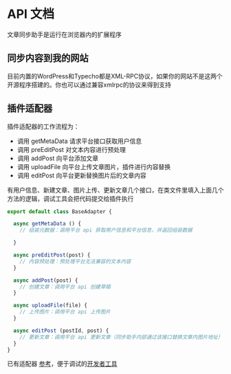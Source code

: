 # API 文档
文章同步助手是运行在浏览器内的扩展程序

## 同步内容到我的网站
目前内置的WordPress和Typecho都是XML-RPC协议，如果你的网站不是这两个开源程序搭建的。你也可以通过兼容xmlrpc的协议来得到支持



## 插件适配器

插件适配器的工作流程为：
- 调用 getMetaData 请求平台接口获取用户信息
- 调用 preEditPost 对文本内容进行预处理
- 调用 addPost 向平台添加文章
- 调用 uploadFile 向平台上传文章图片，插件进行内容替换
- 调用 editPost 向平台更新替换图片后的文章内容

有用户信息、新建文章、图片上传、更新文章几个接口，在类文件里填入上面几个方法的逻辑，调试工具会把代码提交给插件执行

``` js
export default class BaseAdapter {

  async getMetaData () {
    // 组装元数据：调用平台 api 获取用户信息和平台信息，并返回组装数据

  }

  async preEditPost(post) {
    // 内容预处理：预处理平台无法兼容的文本内容
  }

  async addPost(post) {
    // 创建文章：调用平台 api 创建草稿
  }

  async uploadFile(file) {
    // 上传图片：调用平台 api 上传图片
  }

  async editPost (postId, post) {
    // 更新文章：调用平台 api 更新文章（同步助手内部通过该接口替换文章内图片地址）
  }
}
```

已有适配器 [参考](https://github.com/wechatsync/Wechatsync/tree/master/packages/%40wechatsync/drivers)，便于调试的[开发者工具](https://developer.wechatsync.com/?utm_source=doc)
